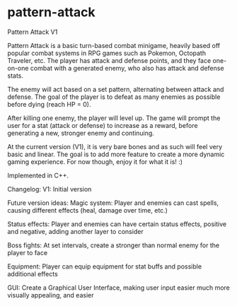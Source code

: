 # pattern-attack

Pattern Attack V1

Pattern Attack is a basic turn-based combat minigame, heavily based off popular combat systems in RPG games such as Pokemon, Octopath Traveler, etc.
The player has attack and defense points, and they face one-on-one combat with a generated enemy, who also has attack and defense stats.

The enemy will act based on a set pattern, alternating between attack and defense. The goal of the player is to defeat as many enemies as possible
before dying (reach HP = 0).

After killing one enemy, the player will level up. The game will prompt the user for a stat (attack or defense) to increase as a reward, before
generating a new, stronger enemy and continuing.

At the current version (V1), it is very bare bones and as such will feel very basic and linear. The goal is to add more feature to create
a more dynamic gaming experience. For now though, enjoy it for what it is! :)

Implemented in C++.

Changelog:
  V1: Initial version
  
Future version ideas:
  Magic system: Player and enemies can cast spells, causing different effects (heal, damage over time, etc.)
  
  Status effects: Player and enemies can have certain status effects, positive and negative, adding another layer to consider
  
  Boss fights: At set intervals, create a stronger than normal enemy for the player to face
  
  Equipment: Player can equip equipment for stat buffs and possible additional effects
  
  GUI: Create a Graphical User Interface, making user input easier much more visually appealing, and easier
